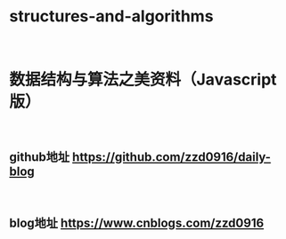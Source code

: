 # structures-and-algorithms
<br>

# 数据结构与算法之美资料（Javascript版）
<br>

## github地址  https://github.com/zzd0916/daily-blog
<br>

## blog地址    https://www.cnblogs.com/zzd0916

